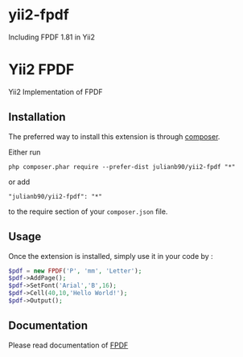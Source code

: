 # yii2-fpdf

Including FPDF 1.81 in Yii2

# Yii2 FPDF

Yii2 Implementation of FPDF

## Installation

The preferred way to install this extension is through [composer](http://getcomposer.org/download/).

Either run

```
php composer.phar require --prefer-dist julianb90/yii2-fpdf "*"
```

or add

```
"julianb90/yii2-fpdf": "*"
```

to the require section of your `composer.json` file.

## Usage

Once the extension is installed, simply use it in your code by :

```php
$pdf = new FPDF('P', 'mm', 'Letter');
$pdf->AddPage();
$pdf->SetFont('Arial','B',16);
$pdf->Cell(40,10,'Hello World!');
$pdf->Output();
```

## Documentation

Please read documentation of [FPDF](http://fpdf.de/dokumentation/)
